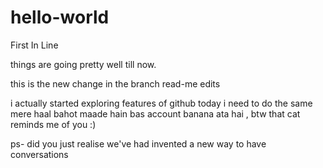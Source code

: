 # hello-world
First In Line 

things are going pretty well till now. 


this is the new change in the branch read-me edits

i actually started exploring features of github today
i need to do the same mere haal bahot maade hain bas account banana ata hai , btw that cat reminds me of you :)

ps- did you just realise we've had invented a new way to have conversations 
